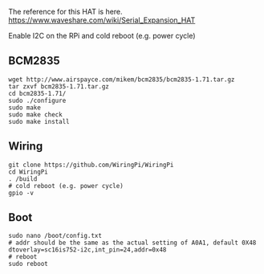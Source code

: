 The reference for this HAT is here. 
https://www.waveshare.com/wiki/Serial_Expansion_HAT

Enable I2C on the RPi and cold reboot (e.g. power cycle)

## BCM2835 ##
```
wget http://www.airspayce.com/mikem/bcm2835/bcm2835-1.71.tar.gz
tar zxvf bcm2835-1.71.tar.gz 
cd bcm2835-1.71/
sudo ./configure
sudo make
sudo make check
sudo make install
```

## Wiring ##
```
git clone https://github.com/WiringPi/WiringPi
cd WiringPi
. /build
# cold reboot (e.g. power cycle)
gpio -v
```

## Boot ##
```
sudo nano /boot/config.txt
# addr should be the same as the actual setting of A0A1, default 0X48
dtoverlay=sc16is752-i2c,int_pin=24,addr=0x48
# reboot
sudo reboot
```

